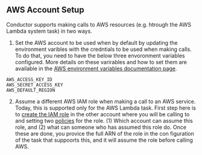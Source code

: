 ## AWS Account Setup



Conductor supports making calls to AWS resources (e.g. htrough the AWS Lambda system task) in two ways.

1. Set the AWS account to be used when by default by updating the environment varibles with the credntials to be used when making calls. To do that, you need to have the below three envoronment variables configured. More details on these varirables and how to set them are available in the [AWS environment variables documentation page](https://docs.aws.amazon.com/sdkref/latest/guide/environment-variables.html). 
```shell
AWS_ACCESS_KEY_ID
AWS_SECRET_ACCESS_KEY
AWS_DEFAULT_REGION
```


2. Assume a different AWS IAM role when making a call to an AWS service. Today, this is supported only for the AWS Lambda task. First step here is to [create the IAM role]((https://docs.aws.amazon.com/IAM/latest/UserGuide/id_roles_create_for-user.html)) in the other account where you will be calling to and setting two [policies](https://docs.aws.amazon.com/IAM/latest/UserGuide/access_policies_create-console.html) for the role. (1) Which account can assume this role, and (2) what can someone who has assumed this role do. Once these are done, you provice the full ARN of the role in the con figuration of the task that suppoorts this, and it will assume the role before calling AWS.

